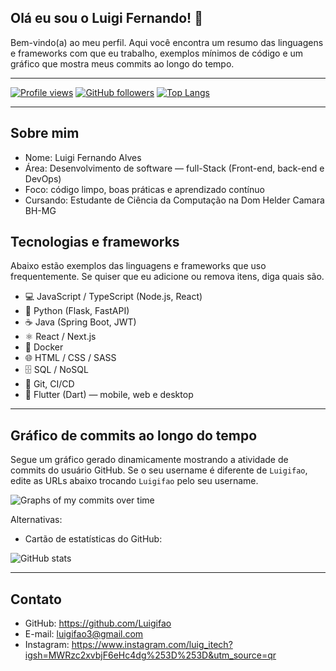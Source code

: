 ## Olá eu sou o Luigi Fernando! 👋

Bem-vindo(a) ao meu perfil. Aqui você encontra um resumo das linguagens e frameworks com que eu trabalho, exemplos mínimos de código e um gráfico que mostra meus commits ao longo do tempo.

---

<!-- Badges -->

[![Profile views](https://komarev.com/ghpvc/?username=Luigifao&color=blue)](https://github.com/Luigifao)
[![GitHub followers](https://img.shields.io/github/followers/Luigifao?label=Seguidores&style=social)](https://github.com/Luigifao)
[![Top Langs](https://github-readme-stats.vercel.app/api/top-langs/?username=Luigifao&layout=compact&theme=radical)](https://github.com/Luigifao)

---

## Sobre mim

- Nome: Luigi Fernando Alves 
- Área: Desenvolvimento de software — full-Stack (Front-end, back-end e DevOps)
- Foco: código limpo, boas práticas e aprendizado contínuo
- Cursando: Estudante de Ciência da Computação na Dom Helder Camara BH-MG

## Tecnologias e frameworks

Abaixo estão exemplos das linguagens e frameworks que uso frequentemente. Se quiser que eu adicione ou remova itens, diga quais são.

- 💻 JavaScript / TypeScript (Node.js, React)
- 🐍 Python (Flask, FastAPI)
- ☕ Java (Spring Boot, JWT)
- ⚛️ React / Next.js
- 🧰 Docker
- 🌐 HTML / CSS / SASS
- 🗄️ SQL / NoSQL
- 🔧 Git, CI/CD
- 🦋 Flutter (Dart) — mobile, web e desktop

---





## Gráfico de commits ao longo do tempo

Segue um gráfico gerado dinamicamente mostrando a atividade de commits do usuário GitHub. Se o seu username é diferente de `Luigifao`, edite as URLs abaixo trocando `Luigifao` pelo seu username.

![Graphs of my commits over time](https://activity-graph.herokuapp.com/graph?username=Luigifao&theme=react-dark&area=true)

Alternativas:

- Cartão de estatísticas do GitHub:

![GitHub stats](https://github-readme-stats.vercel.app/api?username=Luigifao&show_icons=true&theme=radical)

---
## Contato

- GitHub: https://github.com/Luigifao 
- E-mail: luigifao3@gmail.com
- Instagram: https://www.instagram.com/luig_itech?igsh=MWRzc2xvbjF6eHc4dg%253D%253D&utm_source=qr

